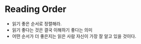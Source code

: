 # Reading Order
* 읽기 좋은 순서로 정렬해라.
* 읽기 좋다는 것은 결국 이해하기 좋다는 의미
* 어떤 순서가 더 좋은지는 읽은 사람 자신이 가장 잘 알고 있을 것이다.

